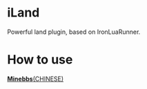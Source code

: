 # iLand
Powerful land plugin, based on IronLuaRunner.<br>

# How to use
[**Minebbs**(CHINESE)](https://www.minebbs.com/resources/iland.2162/)